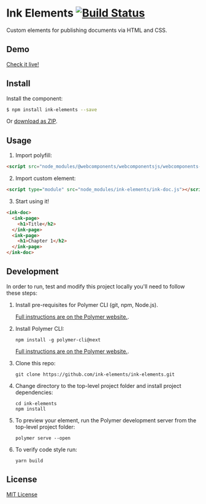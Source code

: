 # Ink Elements [![Build Status](https://travis-ci.org/ink-elements/ink-elements.svg?branch=master)](https://travis-ci.org/ink-elements/ink-elements)

Custom elements for publishing documents via HTML and CSS.

## Demo

[Check it live!](http://ink-elements.github.io/ink-elements)

## Install

Install the component:

```sh
$ npm install ink-elements --save
```

Or [download as ZIP](https://github.com/ink-elements/ink-elements/archive/master.zip).

## Usage

1. Import polyfill:

```html
<script src="node_modules/@webcomponents/webcomponentsjs/webcomponents-loader.js"></script>
```

2. Import custom element:

```html
<script type="module" src="node_modules/ink-elements/ink-doc.js"></script>
```

3. Start using it!

```html
<ink-doc>
  <ink-page>
    <h1>Title</h2>
  </ink-page>
  <ink-page>
    <h1>Chapter 1</h2>
  </ink-page>
</ink-doc>
```

## Development

In order to run, test and modify this project locally you'll need to follow these steps:

1.  Install pre-requisites for Polymer CLI (git, npm, Node.js).

    [Full instructions are on the Polymer website.](https://www.polymer-project.org/3.0/docs/tools/polymer-cli).

2.  Install Polymer CLI:

        npm install -g polymer-cli@next

    [Full instructions are on the Polymer website.](https://www.polymer-project.org/3.0/docs/tools/polymer-cli).

3.  Clone this repo:

        git clone https://github.com/ink-elements/ink-elements.git

4.  Change directory to the top-level project folder and install project dependencies:

        cd ink-elements
        npm install

5.  To preview your element, run the Polymer development server from the top-level project folder:

        polymer serve --open

6.  To verify code style run:

        yarn build

## License

[MIT License](http://opensource.org/licenses/MIT)
